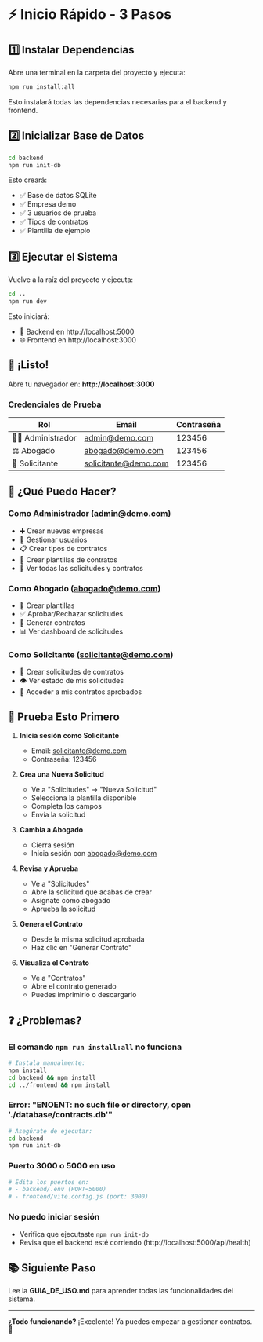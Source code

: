 # ⚡ Inicio Rápido - 3 Pasos

## 1️⃣ Instalar Dependencias

Abre una terminal en la carpeta del proyecto y ejecuta:

```bash
npm run install:all
```

Esto instalará todas las dependencias necesarias para el backend y frontend.

## 2️⃣ Inicializar Base de Datos

```bash
cd backend
npm run init-db
```

Esto creará:
- ✅ Base de datos SQLite
- ✅ Empresa demo
- ✅ 3 usuarios de prueba
- ✅ Tipos de contratos
- ✅ Plantilla de ejemplo

## 3️⃣ Ejecutar el Sistema

Vuelve a la raíz del proyecto y ejecuta:

```bash
cd ..
npm run dev
```

Esto iniciará:
- 🔧 Backend en http://localhost:5000
- 🌐 Frontend en http://localhost:3000

## 🎉 ¡Listo!

Abre tu navegador en: **http://localhost:3000**

### Credenciales de Prueba

| Rol | Email | Contraseña |
|-----|-------|-----------|
| 👨‍💼 Administrador | admin@demo.com | 123456 |
| ⚖️ Abogado | abogado@demo.com | 123456 |
| 📝 Solicitante | solicitante@demo.com | 123456 |

## 🚦 ¿Qué Puedo Hacer?

### Como Administrador (admin@demo.com)
- ➕ Crear nuevas empresas
- 👥 Gestionar usuarios
- 📋 Crear tipos de contratos
- 📄 Crear plantillas de contratos
- 👀 Ver todas las solicitudes y contratos

### Como Abogado (abogado@demo.com)
- 📄 Crear plantillas
- ✅ Aprobar/Rechazar solicitudes
- 📝 Generar contratos
- 📊 Ver dashboard de solicitudes

### Como Solicitante (solicitante@demo.com)
- 📨 Crear solicitudes de contratos
- 👁️ Ver estado de mis solicitudes
- 📑 Acceder a mis contratos aprobados

## 🎯 Prueba Esto Primero

1. **Inicia sesión como Solicitante**
   - Email: solicitante@demo.com
   - Contraseña: 123456

2. **Crea una Nueva Solicitud**
   - Ve a "Solicitudes" → "Nueva Solicitud"
   - Selecciona la plantilla disponible
   - Completa los campos
   - Envía la solicitud

3. **Cambia a Abogado**
   - Cierra sesión
   - Inicia sesión con abogado@demo.com

4. **Revisa y Aprueba**
   - Ve a "Solicitudes"
   - Abre la solicitud que acabas de crear
   - Asígnate como abogado
   - Aprueba la solicitud

5. **Genera el Contrato**
   - Desde la misma solicitud aprobada
   - Haz clic en "Generar Contrato"

6. **Visualiza el Contrato**
   - Ve a "Contratos"
   - Abre el contrato generado
   - Puedes imprimirlo o descargarlo

## ❓ ¿Problemas?

### El comando `npm run install:all` no funciona
```bash
# Instala manualmente:
npm install
cd backend && npm install
cd ../frontend && npm install
```

### Error: "ENOENT: no such file or directory, open './database/contracts.db'"
```bash
# Asegúrate de ejecutar:
cd backend
npm run init-db
```

### Puerto 3000 o 5000 en uso
```bash
# Edita los puertos en:
# - backend/.env (PORT=5000)
# - frontend/vite.config.js (port: 3000)
```

### No puedo iniciar sesión
- Verifica que ejecutaste `npm run init-db`
- Revisa que el backend esté corriendo (http://localhost:5000/api/health)

## 📚 Siguiente Paso

Lee la **GUIA_DE_USO.md** para aprender todas las funcionalidades del sistema.

---

**¿Todo funcionando?** ¡Excelente! Ya puedes empezar a gestionar contratos. 🎊

